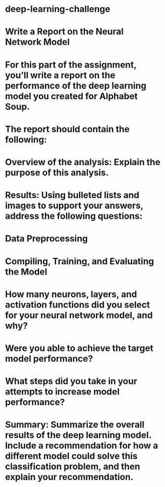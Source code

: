 # deep-learning-challenge

# Write a Report on the Neural Network Model
# For this part of the assignment, you’ll write a report on the performance of the deep learning model you created for Alphabet Soup.

# The report should contain the following:

# Overview of the analysis: Explain the purpose of this analysis.

# Results: Using bulleted lists and images to support your answers, address the following questions:

# Data Preprocessing

# Compiling, Training, and Evaluating the Model

# How many neurons, layers, and activation functions did you select for your neural network model, and why?
# Were you able to achieve the target model performance?
# What steps did you take in your attempts to increase model performance?
# Summary: Summarize the overall results of the deep learning model. Include a recommendation for how a different model could solve this classification problem, and then explain your recommendation.
